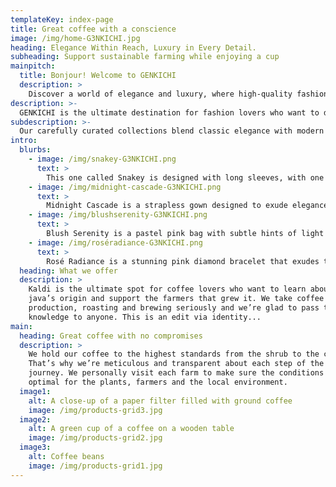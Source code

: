 ```yaml
---
templateKey: index-page
title: Great coffee with a conscience
image: /img/home-G3NKICHI.jpg
heading: Elegance Within Reach, Luxury in Every Detail.
subheading: Support sustainable farming while enjoying a cup
mainpitch:
  title: Bonjour! Welcome to GENKICHI
  description: >
    Discover a world of elegance and luxury, where high-quality fashion meets timeless style. Whether you're looking for the perfect dress, stylish accessories, or that statement piece, we’re here to help you look and feel your best. Explore our curated collection and experience fashion made with passion and precisionn.
description: >-
  GENKICHI is the ultimate destination for fashion lovers who want to discover elegant, high-quality pieces and support a brand that values craftsmanship. We take design, quality, and style seriously, and we’re excited to share our passion for timeless fashion with everyone.
subdescription: >-
  Our carefully curated collections blend classic elegance with modern sophistication, offering versatile pieces that empower you to express your unique style. Every item is crafted with precision and care, ensuring that luxury is accessible without compromise. At GENKICHI, we believe fashion is not just about what you wear, it’s about how you feel.
intro:
  blurbs:
    - image: /img/snakey-G3NKICHI.png
      text: >
        This one called Snakey is designed with long sleeves, with one side left open to create a stylish asymmetrical look. The dress is finished with intricate and neat snake pattern stitching, adding a unique and sophisticated touch. Made from the finest quality fabric, this dress is not only luxurious but also durable
    - image: /img/midnight-cascade-G3NKICHI.png
      text: >
        Midnight Cascade is a strapless gown designed to exude elegance and grace. With its flowing silhouette and charming drapery details, this dress creates a modern and stunning look. This dress blends luxury and simplicity, adding a touch of unparalleled sophistication to whoever wears it.
    - image: /img/blushserenity-G3NKICHI.png
      text: >
        Blush Serenity is a pastel pink bag with subtle hints of light blue, designed to bring a touch of elegance and tranquility to any outfit. Its delicate pearl straps add a sophisticated and luxurious detail, making it the perfect accessory for both casual and formal occasions. Crafted with high-quality materials, this bag offers a balance of style and practicality, adding a refined charm to every lookk.
    - image: /img/roséradiance-G3NKICHI.png
      text: >
        Rosé Radiance is a stunning pink diamond bracelet that exudes timeless elegance and luxury. The soft, romantic pink hue of the diamonds is perfectly complemented by their radiant sparkle, making it a captivating piece that adds a touch of sophistication to any ensemble. This bracelet is the ideal accessory for those who appreciate beauty, grace, and a hint of glamour in their jewelry collectionn.
  heading: What we offer
  description: >
    Kaldi is the ultimate spot for coffee lovers who want to learn about their
    java’s origin and support the farmers that grew it. We take coffee
    production, roasting and brewing seriously and we’re glad to pass that
    knowledge to anyone. This is an edit via identity...
main:
  heading: Great coffee with no compromises
  description: >
    We hold our coffee to the highest standards from the shrub to the cup.
    That’s why we’re meticulous and transparent about each step of the coffee’s
    journey. We personally visit each farm to make sure the conditions are
    optimal for the plants, farmers and the local environment.
  image1:
    alt: A close-up of a paper filter filled with ground coffee
    image: /img/products-grid3.jpg
  image2:
    alt: A green cup of a coffee on a wooden table
    image: /img/products-grid2.jpg
  image3:
    alt: Coffee beans
    image: /img/products-grid1.jpg
---
```

